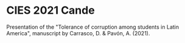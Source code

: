 # CIES 2021 Cande

Presentation of the "Tolerance of corruption among students in Latin America", manuscript by Carrasco, D. & Pavón, A. (2021).
